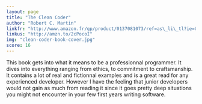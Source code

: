 ```yaml
---
layout: page
title: "The Clean Coder"
author: "Robert C. Martin"
linkfr: "http://www.amazon.fr/gp/product/0137081073/ref=as\_li\_tl?ie=UTF8&camp=1642&creative=6746&creativeASIN=0137081073&linkCode=as2&tag=mg092-21"
linkus: "http://amzn.to/2cPocoI" 
img: "clean-coder-book-cover.jpg"
score: 16
---
```


This book gets into what it means to be a professionnal programmer. It dives into everything ranging from ethics, to commitment to craftsmanship. It contains a lot of real and fictionnal examples and is a great read for any experienced developer. However I have the feeling that  junior developers would not gain as much from reading it since it goes pretty deep situations you might not encounter in your few first years writing software.